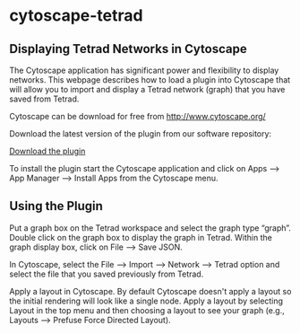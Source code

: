 # cytoscape-tetrad

## Displaying Tetrad Networks in Cytoscape

The Cytoscape application has significant power and flexibility to display networks. This webpage describes how to load a plugin into Cytoscape that will allow you to import and display a Tetrad network (graph) that you have saved from Tetrad. 

Cytoscape can be download for free from http://www.cytoscape.org/ 

Download the latest version of the plugin from our software repository:

[Download the plugin](https://cloud.ccd.pitt.edu/nexus/content/repositories/releases/edu/pitt/dbmi/ccd/cytoscape/tetrad/cytoscape-tetrad-app)

To install the plugin start the Cytoscape application and click on Apps --> App Manager --> Install Apps from the Cytoscape menu. 

## Using the Plugin 

Put a graph box on the Tetrad workspace and select the graph type “graph”. Double click on the graph box to display the graph in Tetrad. Within the graph display box, click on File --> Save JSON. 

In Cytoscape, select the File --> Import --> Network --> Tetrad option and select the file that you saved previously from Tetrad. 

Apply a layout in Cytoscape. By default Cytoscape doesn't apply a layout so the initial rendering will look like a single node. Apply a layout by selecting Layout in the top menu and then choosing a layout to see your graph (e.g., Layouts --> Prefuse Force Directed Layout). 